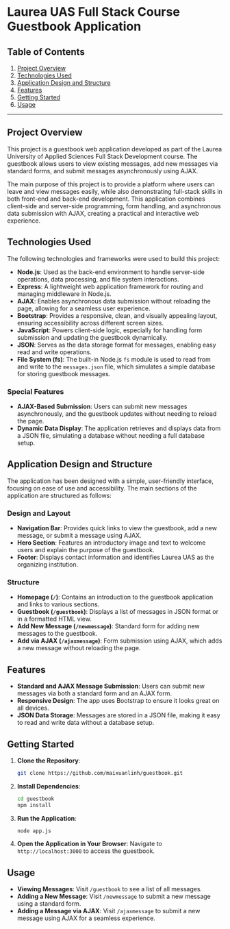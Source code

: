 # Laurea UAS Full Stack Course Guestbook Application

## Table of Contents
1. [Project Overview](#project-overview)
2. [Technologies Used](#technologies-used)
3. [Application Design and Structure](#application-design-and-structure)
4. [Features](#features)
5. [Getting Started](#getting-started)
6. [Usage](#usage)
---

## Project Overview

This project is a guestbook web application developed as part of the Laurea University of Applied Sciences Full Stack Development course. The guestbook allows users to view existing messages, add new messages via standard forms, and submit messages asynchronously using AJAX. 

The main purpose of this project is to provide a platform where users can leave and view messages easily, while also demonstrating full-stack skills in both front-end and back-end development. This application combines client-side and server-side programming, form handling, and asynchronous data submission with AJAX, creating a practical and interactive web experience.

## Technologies Used

The following technologies and frameworks were used to build this project:

- **Node.js**: Used as the back-end environment to handle server-side operations, data processing, and file system interactions.
- **Express**: A lightweight web application framework for routing and managing middleware in Node.js.
- **AJAX**: Enables asynchronous data submission without reloading the page, allowing for a seamless user experience.
- **Bootstrap**: Provides a responsive, clean, and visually appealing layout, ensuring accessibility across different screen sizes.
- **JavaScript**: Powers client-side logic, especially for handling form submission and updating the guestbook dynamically.
- **JSON**: Serves as the data storage format for messages, enabling easy read and write operations.
- **File System (fs)**: The built-in Node.js `fs` module is used to read from and write to the `messages.json` file, which simulates a simple database for storing guestbook messages.

### Special Features

- **AJAX-Based Submission**: Users can submit new messages asynchronously, and the guestbook updates without needing to reload the page.
- **Dynamic Data Display**: The application retrieves and displays data from a JSON file, simulating a database without needing a full database setup.

## Application Design and Structure

The application has been designed with a simple, user-friendly interface, focusing on ease of use and accessibility. The main sections of the application are structured as follows:

### Design and Layout
- **Navigation Bar**: Provides quick links to view the guestbook, add a new message, or submit a message using AJAX.
- **Hero Section**: Features an introductory image and text to welcome users and explain the purpose of the guestbook.
- **Footer**: Displays contact information and identifies Laurea UAS as the organizing institution.

### Structure
- **Homepage (`/`)**: Contains an introduction to the guestbook application and links to various sections.
- **Guestbook (`/guestbook`)**: Displays a list of messages in JSON format or in a formatted HTML view.
- **Add New Message (`/newmessage`)**: Standard form for adding new messages to the guestbook.
- **Add via AJAX (`/ajaxmessage`)**: Form submission using AJAX, which adds a new message without reloading the page.

## Features

- **Standard and AJAX Message Submission**: Users can submit new messages via both a standard form and an AJAX form.
- **Responsive Design**: The app uses Bootstrap to ensure it looks great on all devices.
- **JSON Data Storage**: Messages are stored in a JSON file, making it easy to read and write data without a database setup.

## Getting Started

1. **Clone the Repository**:
    ```bash
    git clone https://github.com/maixuanlinh/guestbook.git
    ```
2. **Install Dependencies**:
    ```bash
    cd guestbook
    npm install
    ```
3. **Run the Application**:
    ```bash
    node app.js
    ```
4. **Open the Application in Your Browser**:
    Navigate to `http://localhost:3000` to access the guestbook.

## Usage

- **Viewing Messages**: Visit `/guestbook` to see a list of all messages.
- **Adding a New Message**: Visit `/newmessage` to submit a new message using a standard form.
- **Adding a Message via AJAX**: Visit `/ajaxmessage` to submit a new message using AJAX for a seamless experience.

